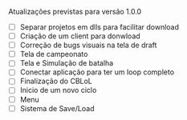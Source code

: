 Atualizações previstas para versão 1.0.0

- [ ] Separar projetos em dlls para facilitar download
- [ ] Criação de um client para donwload
- [ ] Correção de bugs visuais na tela de draft
- [ ] Tela de campeonato
- [ ] Tela e Simulação de batalha
- [ ] Conectar aplicação para ter um loop completo
- [ ] Finalização do CBLoL
- [ ] Inicio de um novo ciclo
- [ ] Menu
- [ ] Sistema de Save/Load